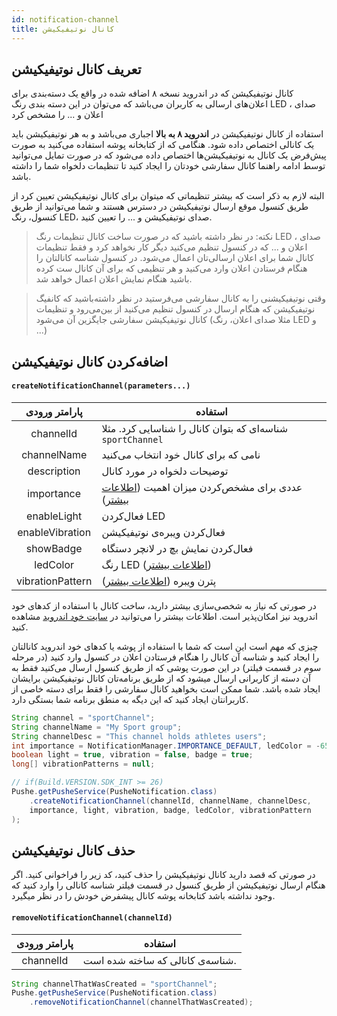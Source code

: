 ```yaml
---
id: notification-channel
title: کانال نوتیفیکیشن
---
```

## تعریف کانال نوتیفیکیشن

کانال نوتیفیکیشن که در اندروید نسخه ۸ اضافه شده در واقع یک دسته‌بندی برای اعلان‌های ارسالی به کاربران می‌باشد که می‌توان در این دسته بندی رنگ LED ، صدای اعلان و ... را مشخص کرد

استفاده از کانال نوتیفیکیشن در **اندروید ۸ به بالا** اجباری می‌باشد و به هر نوتیفیکیشن باید یک کانالی اختصاص داده شود. هنگامی که از کتابخانه پوشه استفاده می‌کنید به صورت پیش‌فرض یک کانال به نوتیفیکیشن‌ها اختصاص داده می‌شود که در صورت تمایل می‌توانید توسط ادامه راهنما کانال سفارشی خودتان را ایجاد کنید تا تنظیمات دلخواه شما را داشته باشد.

 البته لازم به ذکر است که بیشتر تنظیماتی که میتوان برای کانال نوتیفیکیشن تعیین کرد از طریق کنسول موقع ارسال نوتیفیکیشن در دسترس هستند و شما می‌توانید از طریق کنسول، رنگ ‌LED، صدای نوتیفیکیشن و ... را تعیین کنید. 


> نکته: در نظر داشته باشید که در صورت ساخت کانال تنظیمات رنگ LED ، صدای اعلان و ... که در کنسول تنظیم می‌کنید دیگر کار نخواهد کرد و فقط تنظیمات کانال شما برای اعلان ارسالی‌تان اعمال می‌شود. در کنسول شناسه کانالتان را هنگام فرستادن اعلان وارد می‌کنید و هر تنظیمی که برای آن کانال ست کرده باشید هنگام نمایش اعلان اعمال خواهد شد.


> وقتی نوتیفیکیشنی را به کانال سفارشی می‌فرستید در نظر داشته‌باشید که کانفیگ نوتیفیکیشن که هنگام ارسال در کنسول تنظیم می‌کنید از بین‌می‌رود و تنظیمات کانال نوتیفیکیشن سفارشی جایگزین آن می‌شود (مثلا صدای اعلان، رنگ LED و ...)

## اضافه‌کردن کانال نوتیفیکیشن

<div dir='ltr'>

#### `createNotificationChannel(parameters...)`


</div>

|پارامتر ورودی|استفاده|
|:--:|--|
|channelId| شناسه‌ای که بتوان کانال را شناسایی کرد. مثلا `sportChannel`|
|channelName|نامی که برای کانال خود انتخاب می‌کنید|
|description|توضیحات دلخواه در مورد کانال|
|importance|عددی برای مشخص‌کردن میزان اهمیت ([اطلاعات بیشتر](https://developer.android.com/training/notify-user/channels#importance))|
|enableLight|فعال‌کردن LED|
|enableVibration|فعال‌کردن ویبره‌ی نوتیفیکیشن|
|showBadge|فعال‌کردن نمایش بچ در لانچر دستگاه|
|ledColor|رنگ LED ([اطلاعات بیشتر](https://developer.android.com/reference/android/app/NotificationChannel.html#setLightColor(int)))|
|vibrationPattern|پترن ویبره ([اطلاعات بیشتر](https://developer.android.com/reference/android/app/NotificationChannel.html#setVibrationPattern(long[])))|

در صورتی که نیاز به شخصی‌سازی بیشتر دارید، ساخت کانال با استفاده از کدهای خود اندروید نیز امکان‌پذیر است. اطلاعات بیشتر را می‌توانید در [سایت خود اندروید](https://developer.android.com/training/notify-user/channels) مشاهده کنید.

چیزی که مهم است این است که شما با استفاده از پوشه یا کدهای خود اندروید کانالتان را ایجاد کنید و شناسه آن کانال را هنگام فرستادن اعلان در کنسول وارد کنید (در مرحله سوم در قسمت فیلتر) در این صورت پوشی که از طریق کنسول ارسال می‌کنید فقط به آن دسته از کاربرانی ارسال میشود که از طریق برنامه‌تان کانال نوتیفیکیشن برایشان ایجاد شده باشد. شما ممکن است بخواهید کانال سفارشی را فقط برای دسته خاصی از کاربرانتان ایجاد کنید که این دیگه به منطق برنامه شما بستگی دارد.

```java
String channel = "sportChannel";
String channelName = "My Sport group";
String channelDesc = "This channel holds athletes users";
int importance = NotificationManager.IMPORTANCE_DEFAULT, ledColor = -65536;
boolean light = true, vibration = false, badge = true;
long[] vibrationPatterns = null;

// if(Build.VERSION.SDK_INT >= 26)
Pushe.getPusheService(PusheNotification.class)
    .createNotificationChannel(channelId, channelName, channelDesc,
    importance, light, vibration, badge, ledColor, vibrationPattern
);
```

## حذف کانال نوتیفیکیشن

در صورتی که قصد دارید کانال نوتیفیکیشن را حذف کنید، کد زیر را فراخوانی کنید. اگر هنگام ارسال نوتیفیکیشن از طریق کنسول در قسمت فیلتر شناسه کانالی را وارد کنید که وجود نداشته باشد کتابخانه پوشه کانال پیشفرض خودش را در نظر میگیرد.

<div dir='ltr'>

#### `removeNotificationChannel(channelId)`

</div>

|پارامتر ورودی|استفاده|
|:--:|--|
|channelId|شناسه‌ی کانالی که ساخته شده است.|

```java
String channelThatWasCreated = "sportChannel";
Pushe.getPusheService(PusheNotification.class)
    .removeNotificationChannel(channelThatWasCreated);
```